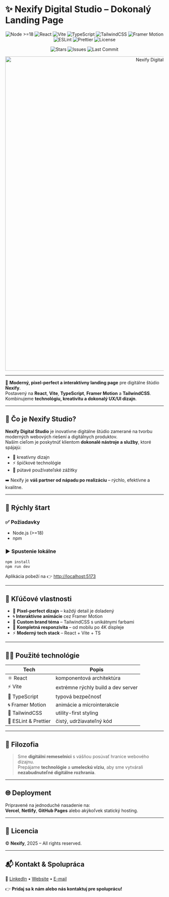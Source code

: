 # ✨ Nexify Digital Studio – Dokonalý Landing Page

<div align="center">

![Node >=18](https://img.shields.io/badge/Node-%E2%89%A518-339933?logo=node.js&logoColor=white)
![React](https://img.shields.io/badge/React-18%2B-61DAFB?logo=react&logoColor=222)
![Vite](https://img.shields.io/badge/Vite-5%2B-646CFF?logo=vite&logoColor=white)
![TypeScript](https://img.shields.io/badge/TypeScript-Strict-3178C6?logo=typescript&logoColor=white)
![TailwindCSS](https://img.shields.io/badge/TailwindCSS-Utility--First-06B6D4?logo=tailwindcss&logoColor=white)
![Framer Motion](https://img.shields.io/badge/Framer%20Motion-Animations-0055FF?logo=framer&logoColor=white)
![ESLint](https://img.shields.io/badge/ESLint-Clean%20Code-4B32C3?logo=eslint&logoColor=white)
![Prettier](https://img.shields.io/badge/Prettier-Formatted-F7B93E?logo=prettier&logoColor=222)
![License](https://img.shields.io/badge/License-All%20Rights%20Reserved-black)

![Stars](https://img.shields.io/github/stars/youh4ck3dme/nexifydigitalstudio?style=flat)
![Issues](https://img.shields.io/github/issues/youh4ck3dme/nexifydigitalstudio)
![Last Commit](https://img.shields.io/github/last-commit/youh4ck3dme/nexifydigitalstudio)

</div>

<div align="center">
  <img src="files/nexify.png" alt="Nexify Digital Studio Banner" width="1000" />
</div>

---

🌌 **Moderný, pixel-perfect a interaktívny landing page** pre digitálne štúdio **Nexify**.  
Postavený na **React**, **Vite**, **TypeScript**, **Framer Motion** a **TailwindCSS**.  
Kombinujeme **technológiu, kreativitu a dokonalý UX/UI dizajn**.

---

## 🌌 Čo je Nexify Studio?

**Nexify Digital Studio** je inovatívne digitálne štúdio zamerané na tvorbu moderných webových riešení a digitálnych produktov.  
Naším cieľom je poskytnúť klientom **dokonalé nástroje a služby**, ktoré spájajú:

- 🎨 kreatívny dizajn  
- ⚡ špičkové technológie  
- 🤝 pútavé používateľské zážitky  

➡️ Nexify je **váš partner od nápadu po realizáciu** – rýchlo, efektívne a kvalitne.

---

## 🚀 Rýchly štart

### ✅ Požiadavky
- Node.js (>=18)  
- npm

### ▶️ Spustenie lokálne
```bash
npm install
npm run dev
```

Aplikácia pobeží na 👉 [http://localhost:5173](http://localhost:5173)

---

## 🌟 Kľúčové vlastnosti

- 🎯 **Pixel-perfect dizajn** – každý detail je doladený  
- 🌀 **Interaktívne animácie** cez Framer Motion  
- 🎨 **Custom brand téma** – TailwindCSS s unikátnymi farbami  
- 📱 **Kompletná responzivita** – od mobilu po 4K displeje  
- ⚡ **Moderný tech stack** – React + Vite + TS  

---

## 🧑‍💻 Použité technológie

| Tech | Popis |
|------|-------|
| ⚛️ React | komponentová architektúra |
| ⚡ Vite | extrémne rýchly build a dev server |
| 🔐 TypeScript | typová bezpečnosť |
| 🌀 Framer Motion | animácie a microinterakcie |
| 🎨 TailwindCSS | utility-first styling |
| 🧹 ESLint & Prettier | čistý, udržiavateľný kód |

---

## 🧠 Filozofia

> Sme **digitálni remeselníci** s vášňou posúvať hranice webového dizajnu.  
> Prepájame **technológie** a **umeleckú víziu**, aby sme vytvárali **nezabudnuteľné digitálne rozhrania**.

---

## 🌐 Deployment

Pripravené na jednoduché nasadenie na:  
**Vercel**, **Netlify**, **GitHub Pages** alebo akýkoľvek statický hosting.

---

## 📄 Licencia

© **Nexify**, 2025 – All rights reserved.  

---

## 📬 Kontakt & Spolupráca

🔗 [LinkedIn](#) • [Website](#) • [E-mail](#)  

👉 **Pridaj sa k nám alebo nás kontaktuj pre spoluprácu!**
